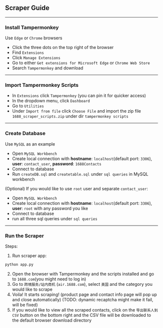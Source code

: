 ## Scraper Guide

---
### Install Tampermonkey
Use `Edge` or `Chrome` browsers
- Click the three dots on the top right of the browser
- Find `Extensions`
- Click `Manage Extensions`
- Go to either `Get extensions for Microsoft Edge` or `Chrome Web Store`
- Search `Tampermonkey` and download
---

### Import Tampermonkey Scripts

- In `Extensions` click `Tampermonkey` (you can pin it for quicker access)
- In the dropdown menu, click `Dashboard`
- Go to `Utilities`
- Under `Import from file` click `Choose File` and import the zip file `1688_scraper_scripts.zip` under dir `tampermonkey scripts`
---

### Create Database
Use `MySQL` as an example
- Open `MySQL Workbench`
- Create local connection with **hostname**: `localhost`(default port: `3306`), **user**: `contact_user`, **password**: `1688Contacts`
- Connect to database
- Run `createDB.sql` and `createtable.sql` under `sql queries` in MySQL workbench

(Optional) If you would like to use `root` user and separate `contact_user`:
- Open `MySQL Workbench`
- Create local connection with **hostname**: `localhost`(default port: `3306`), **user**: `root` with any password you like
- Connect to database
- run all three sql queries under `sql queries`
---

### Run the Scraper

Steps:
1. Run scraper app:
```bash 
python app.py
```
2. Open the browser with Tampermonkey and the scripts installed and go to `1688.com`(you might need to log in)
3. Go to `跨境服务/站内商机` (`air.1688.com`), select `美国` and the category you would like to scrape
4. Voila! It starts scraping! (product page and contact info page will pop up and close automatically) (TODO: dynamic recaptcha might make it fail, will be fixed)
5. If you would like to view all the scraped contacts, click on the `导出联系人到CSV` button on the bottom right and the CSV file will be downloaded to the default browser download directory